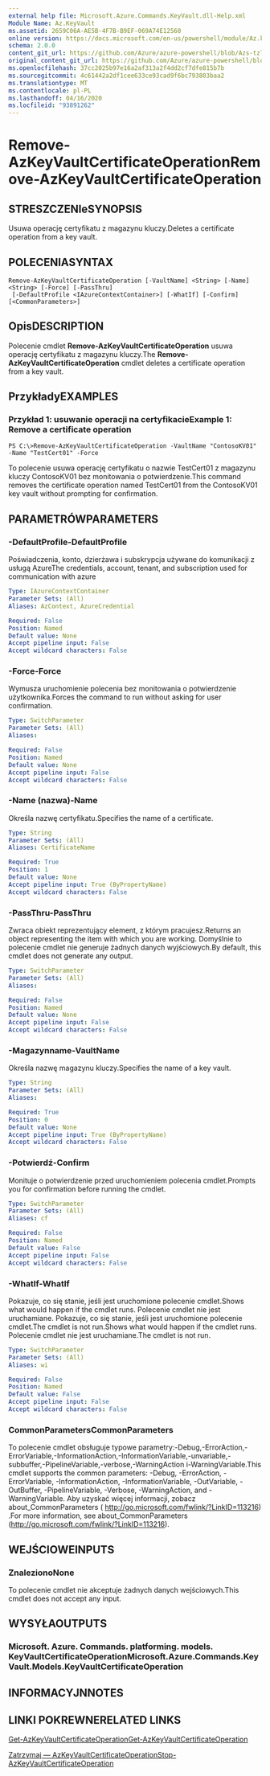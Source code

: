 ```yaml
---
external help file: Microsoft.Azure.Commands.KeyVault.dll-Help.xml
Module Name: Az.KeyVault
ms.assetid: 2659C06A-AE5B-4F7B-B9EF-069A74E12560
online version: https://docs.microsoft.com/en-us/powershell/module/Az.keyvault/remove-AzKeyvaultcertificateoperation
schema: 2.0.0
content_git_url: https://github.com/Azure/azure-powershell/blob/Azs-tzl/src/KeyVault/KeyVault/help/Remove-AzKeyVaultCertificateOperation.md
original_content_git_url: https://github.com/Azure/azure-powershell/blob/Azs-tzl/src/KeyVault/KeyVault/help/Remove-AzKeyVaultCertificateOperation.md
ms.openlocfilehash: 37cc2025b97e16a2af313a2f4dd2cf7dfe815b7b
ms.sourcegitcommit: 4c61442a2df1cee633ce93cad9f6bc793803baa2
ms.translationtype: MT
ms.contentlocale: pl-PL
ms.lasthandoff: 04/16/2020
ms.locfileid: "93891262"
---
```

# <span data-ttu-id="1485d-101">Remove-AzKeyVaultCertificateOperation</span><span class="sxs-lookup"><span data-stu-id="1485d-101">Remove-AzKeyVaultCertificateOperation</span></span>

## <span data-ttu-id="1485d-102">STRESZCZENIe</span><span class="sxs-lookup"><span data-stu-id="1485d-102">SYNOPSIS</span></span>
<span data-ttu-id="1485d-103">Usuwa operację certyfikatu z magazynu kluczy.</span><span class="sxs-lookup"><span data-stu-id="1485d-103">Deletes a certificate operation from a key vault.</span></span>

## <span data-ttu-id="1485d-104">POLECENIA</span><span class="sxs-lookup"><span data-stu-id="1485d-104">SYNTAX</span></span>

```
Remove-AzKeyVaultCertificateOperation [-VaultName] <String> [-Name] <String> [-Force] [-PassThru]
 [-DefaultProfile <IAzureContextContainer>] [-WhatIf] [-Confirm] [<CommonParameters>]
```

## <span data-ttu-id="1485d-105">Opis</span><span class="sxs-lookup"><span data-stu-id="1485d-105">DESCRIPTION</span></span>
<span data-ttu-id="1485d-106">Polecenie cmdlet **Remove-AzKeyVaultCertificateOperation** usuwa operację certyfikatu z magazynu kluczy.</span><span class="sxs-lookup"><span data-stu-id="1485d-106">The **Remove-AzKeyVaultCertificateOperation** cmdlet deletes a certificate operation from a key vault.</span></span>

## <span data-ttu-id="1485d-107">Przykłady</span><span class="sxs-lookup"><span data-stu-id="1485d-107">EXAMPLES</span></span>

### <span data-ttu-id="1485d-108">Przykład 1: usuwanie operacji na certyfikacie</span><span class="sxs-lookup"><span data-stu-id="1485d-108">Example 1: Remove a certificate operation</span></span>
```
PS C:\>Remove-AzKeyVaultCertificateOperation -VaultName "ContosoKV01" -Name "TestCert01" -Force
```

<span data-ttu-id="1485d-109">To polecenie usuwa operację certyfikatu o nazwie TestCert01 z magazynu kluczy ContosoKV01 bez monitowania o potwierdzenie.</span><span class="sxs-lookup"><span data-stu-id="1485d-109">This command removes the certificate operation named TestCert01 from the ContosoKV01 key vault without prompting for confirmation.</span></span>

## <span data-ttu-id="1485d-110">PARAMETRÓW</span><span class="sxs-lookup"><span data-stu-id="1485d-110">PARAMETERS</span></span>

### <span data-ttu-id="1485d-111">-DefaultProfile</span><span class="sxs-lookup"><span data-stu-id="1485d-111">-DefaultProfile</span></span>
<span data-ttu-id="1485d-112">Poświadczenia, konto, dzierżawa i subskrypcja używane do komunikacji z usługą Azure</span><span class="sxs-lookup"><span data-stu-id="1485d-112">The credentials, account, tenant, and subscription used for communication with azure</span></span>

```yaml
Type: IAzureContextContainer
Parameter Sets: (All)
Aliases: AzContext, AzureCredential

Required: False
Position: Named
Default value: None
Accept pipeline input: False
Accept wildcard characters: False
```

### <span data-ttu-id="1485d-113">-Force</span><span class="sxs-lookup"><span data-stu-id="1485d-113">-Force</span></span>
<span data-ttu-id="1485d-114">Wymusza uruchomienie polecenia bez monitowania o potwierdzenie użytkownika.</span><span class="sxs-lookup"><span data-stu-id="1485d-114">Forces the command to run without asking for user confirmation.</span></span>

```yaml
Type: SwitchParameter
Parameter Sets: (All)
Aliases: 

Required: False
Position: Named
Default value: None
Accept pipeline input: False
Accept wildcard characters: False
```

### <span data-ttu-id="1485d-115">-Name (nazwa)</span><span class="sxs-lookup"><span data-stu-id="1485d-115">-Name</span></span>
<span data-ttu-id="1485d-116">Określa nazwę certyfikatu.</span><span class="sxs-lookup"><span data-stu-id="1485d-116">Specifies the name of a certificate.</span></span>

```yaml
Type: String
Parameter Sets: (All)
Aliases: CertificateName

Required: True
Position: 1
Default value: None
Accept pipeline input: True (ByPropertyName)
Accept wildcard characters: False
```

### <span data-ttu-id="1485d-117">-PassThru</span><span class="sxs-lookup"><span data-stu-id="1485d-117">-PassThru</span></span>
<span data-ttu-id="1485d-118">Zwraca obiekt reprezentujący element, z którym pracujesz.</span><span class="sxs-lookup"><span data-stu-id="1485d-118">Returns an object representing the item with which you are working.</span></span>
<span data-ttu-id="1485d-119">Domyślnie to polecenie cmdlet nie generuje żadnych danych wyjściowych.</span><span class="sxs-lookup"><span data-stu-id="1485d-119">By default, this cmdlet does not generate any output.</span></span>

```yaml
Type: SwitchParameter
Parameter Sets: (All)
Aliases: 

Required: False
Position: Named
Default value: None
Accept pipeline input: False
Accept wildcard characters: False
```

### <span data-ttu-id="1485d-120">-Magazynname</span><span class="sxs-lookup"><span data-stu-id="1485d-120">-VaultName</span></span>
<span data-ttu-id="1485d-121">Określa nazwę magazynu kluczy.</span><span class="sxs-lookup"><span data-stu-id="1485d-121">Specifies the name of a key vault.</span></span>

```yaml
Type: String
Parameter Sets: (All)
Aliases: 

Required: True
Position: 0
Default value: None
Accept pipeline input: True (ByPropertyName)
Accept wildcard characters: False
```

### <span data-ttu-id="1485d-122">-Potwierdź</span><span class="sxs-lookup"><span data-stu-id="1485d-122">-Confirm</span></span>
<span data-ttu-id="1485d-123">Monituje o potwierdzenie przed uruchomieniem polecenia cmdlet.</span><span class="sxs-lookup"><span data-stu-id="1485d-123">Prompts you for confirmation before running the cmdlet.</span></span>

```yaml
Type: SwitchParameter
Parameter Sets: (All)
Aliases: cf

Required: False
Position: Named
Default value: False
Accept pipeline input: False
Accept wildcard characters: False
```

### <span data-ttu-id="1485d-124">-WhatIf</span><span class="sxs-lookup"><span data-stu-id="1485d-124">-WhatIf</span></span>
<span data-ttu-id="1485d-125">Pokazuje, co się stanie, jeśli jest uruchomione polecenie cmdlet.</span><span class="sxs-lookup"><span data-stu-id="1485d-125">Shows what would happen if the cmdlet runs.</span></span>
<span data-ttu-id="1485d-126">Polecenie cmdlet nie jest uruchamiane. Pokazuje, co się stanie, jeśli jest uruchomione polecenie cmdlet.</span><span class="sxs-lookup"><span data-stu-id="1485d-126">The cmdlet is not run.Shows what would happen if the cmdlet runs.</span></span>
<span data-ttu-id="1485d-127">Polecenie cmdlet nie jest uruchamiane.</span><span class="sxs-lookup"><span data-stu-id="1485d-127">The cmdlet is not run.</span></span>

```yaml
Type: SwitchParameter
Parameter Sets: (All)
Aliases: wi

Required: False
Position: Named
Default value: False
Accept pipeline input: False
Accept wildcard characters: False
```

### <span data-ttu-id="1485d-128">CommonParameters</span><span class="sxs-lookup"><span data-stu-id="1485d-128">CommonParameters</span></span>
<span data-ttu-id="1485d-129">To polecenie cmdlet obsługuje typowe parametry:-Debug,-ErrorAction,-ErrorVariable,-InformationAction,-InformationVariable,-unvariable,-subbuffer,-PipelineVariable,-verbose,-WarningAction i-WarningVariable.</span><span class="sxs-lookup"><span data-stu-id="1485d-129">This cmdlet supports the common parameters: -Debug, -ErrorAction, -ErrorVariable, -InformationAction, -InformationVariable, -OutVariable, -OutBuffer, -PipelineVariable, -Verbose, -WarningAction, and -WarningVariable.</span></span> <span data-ttu-id="1485d-130">Aby uzyskać więcej informacji, zobacz about_CommonParameters ( http://go.microsoft.com/fwlink/?LinkID=113216) .</span><span class="sxs-lookup"><span data-stu-id="1485d-130">For more information, see about_CommonParameters (http://go.microsoft.com/fwlink/?LinkID=113216).</span></span>

## <span data-ttu-id="1485d-131">WEJŚCIOWE</span><span class="sxs-lookup"><span data-stu-id="1485d-131">INPUTS</span></span>

### <span data-ttu-id="1485d-132">Znaleziono</span><span class="sxs-lookup"><span data-stu-id="1485d-132">None</span></span>
<span data-ttu-id="1485d-133">To polecenie cmdlet nie akceptuje żadnych danych wejściowych.</span><span class="sxs-lookup"><span data-stu-id="1485d-133">This cmdlet does not accept any input.</span></span>

## <span data-ttu-id="1485d-134">WYSYŁA</span><span class="sxs-lookup"><span data-stu-id="1485d-134">OUTPUTS</span></span>

### <span data-ttu-id="1485d-135">Microsoft. Azure. Commands. platforming. models. KeyVaultCertificateOperation</span><span class="sxs-lookup"><span data-stu-id="1485d-135">Microsoft.Azure.Commands.KeyVault.Models.KeyVaultCertificateOperation</span></span>

## <span data-ttu-id="1485d-136">INFORMACYJN</span><span class="sxs-lookup"><span data-stu-id="1485d-136">NOTES</span></span>

## <span data-ttu-id="1485d-137">LINKI POKREWNE</span><span class="sxs-lookup"><span data-stu-id="1485d-137">RELATED LINKS</span></span>

[<span data-ttu-id="1485d-138">Get-AzKeyVaultCertificateOperation</span><span class="sxs-lookup"><span data-stu-id="1485d-138">Get-AzKeyVaultCertificateOperation</span></span>](./Get-AzKeyVaultCertificateOperation.md)

[<span data-ttu-id="1485d-139">Zatrzymaj — AzKeyVaultCertificateOperation</span><span class="sxs-lookup"><span data-stu-id="1485d-139">Stop-AzKeyVaultCertificateOperation</span></span>](./Stop-AzKeyVaultCertificateOperation.md)

